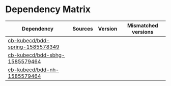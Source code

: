 # Dependency Matrix

Dependency | Sources | Version | Mismatched versions
---------- | ------- | ------- | -------------------
[cb-kubecd/bdd-spring-1585578349](https://github.com/cb-kubecd/bdd-spring-1585578349.git) |  | []() | 
[cb-kubecd/bdd-sbhg-1585579464](https://github.com/cb-kubecd/bdd-sbhg-1585579464.git) |  | []() | 
[cb-kubecd/bdd-nh-1585579464](https://github.com/cb-kubecd/bdd-nh-1585579464.git) |  | []() | 
